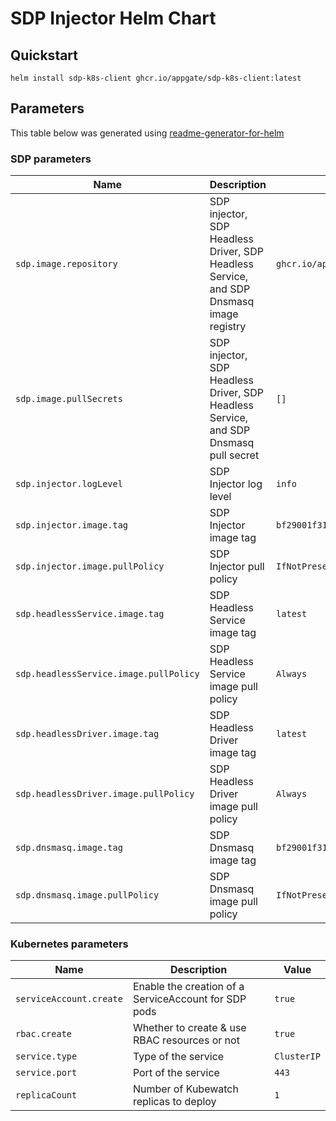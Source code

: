 # SDP Injector Helm Chart

## Quickstart
```
helm install sdp-k8s-client ghcr.io/appgate/sdp-k8s-client:latest
```

## Parameters
This table below was generated using [readme-generator-for-helm](https://github.com/bitnami-labs/readme-generator-for-helm)
### SDP parameters

| Name                                   | Description                                                                             | Value                                      |
| -------------------------------------- | --------------------------------------------------------------------------------------- | ------------------------------------------ |
| `sdp.image.repository`                 | SDP injector, SDP Headless Driver, SDP Headless Service, and SDP Dnsmasq image registry | `ghcr.io/appgate/sdp-k8s-client`           |
| `sdp.image.pullSecrets`                | SDP injector, SDP Headless Driver, SDP Headless Service, and SDP Dnsmasq pull secret    | `[]`                                       |
| `sdp.injector.logLevel`                | SDP Injector log level                                                                  | `info`                                     |
| `sdp.injector.image.tag`               | SDP Injector image tag                                                                  | `bf29001f31e85fe20b78ecb7ff34ecd4c67c4bbd` |
| `sdp.injector.image.pullPolicy`        | SDP Injector pull policy                                                                | `IfNotPresent`                             |
| `sdp.headlessService.image.tag`        | SDP Headless Service image tag                                                          | `latest`                                   |
| `sdp.headlessService.image.pullPolicy` | SDP Headless Service image pull policy                                                  | `Always`                                   |
| `sdp.headlessDriver.image.tag`         | SDP Headless Driver image tag                                                           | `latest`                                   |
| `sdp.headlessDriver.image.pullPolicy`  | SDP Headless Driver image pull policy                                                   | `Always`                                   |
| `sdp.dnsmasq.image.tag`                | SDP Dnsmasq image tag                                                                   | `bf29001f31e85fe20b78ecb7ff34ecd4c67c4bbd` |
| `sdp.dnsmasq.image.pullPolicy`         | SDP Dnsmasq image pull policy                                                           | `IfNotPresent`                             |


### Kubernetes parameters

| Name                    | Description                                          | Value       |
| ----------------------- | ---------------------------------------------------- | ----------- |
| `serviceAccount.create` | Enable the creation of a ServiceAccount for SDP pods | `true`      |
| `rbac.create`           | Whether to create & use RBAC resources or not        | `true`      |
| `service.type`          | Type of the service                                  | `ClusterIP` |
| `service.port`          | Port of the service                                  | `443`       |
| `replicaCount`          | Number of Kubewatch replicas to deploy               | `1`         |

